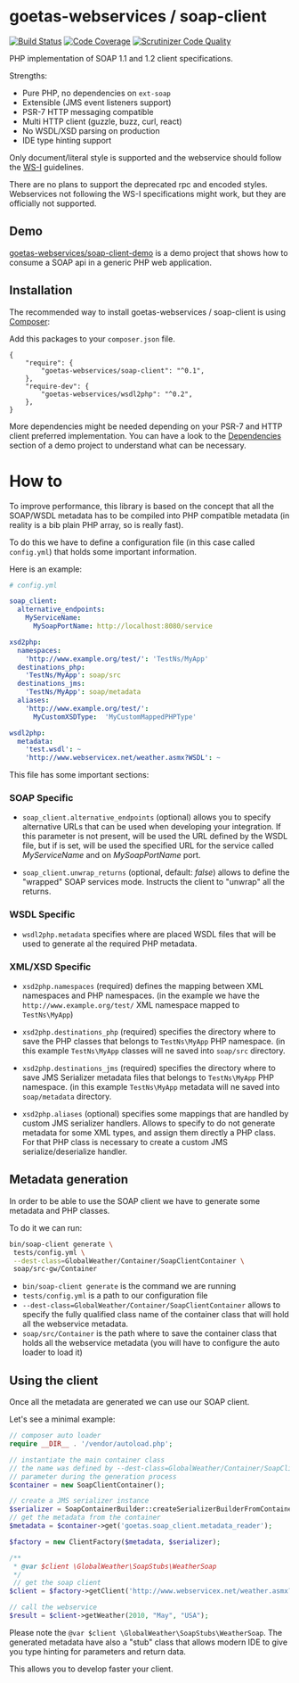 # goetas-webservices / soap-client

[![Build Status](https://travis-ci.org/goetas-webservices/soap-client.svg?branch=master)](https://travis-ci.org/goetas-webservices/soap-client)
[![Code Coverage](https://scrutinizer-ci.com/g/goetas-webservices/soap-client/badges/coverage.png?b=master)](https://scrutinizer-ci.com/g/goetas-webservices/soap-client/?branch=master)
[![Scrutinizer Code Quality](https://scrutinizer-ci.com/g/goetas-webservices/soap-client/badges/quality-score.png?b=master)](https://scrutinizer-ci.com/g/goetas-webservices/soap-client/?branch=master)


PHP implementation of SOAP 1.1 and 1.2 client specifications.

Strengths: 

- Pure PHP, no dependencies on `ext-soap`
- Extensible (JMS event listeners support)
- PSR-7 HTTP messaging compatible 
- Multi HTTP client (guzzle, buzz, curl, react)
- No WSDL/XSD parsing on production
- IDE type hinting support

Only document/literal style is supported and the webservice should follow
the [WS-I](https://en.wikipedia.org/wiki/WS-I_Basic_Profile) guidelines.

There are no plans to support the deprecated rpc and encoded styles.
Webservices not following the WS-I specifications might work, but they are officially not supported.

## Demo 

[goetas-webservices/soap-client-demo](https://github.com/goetas-webservices/soap-client-demo) is a demo project
that shows how to consume a SOAP api in a generic PHP web application.


Installation
-----------

The recommended way to install goetas-webservices / soap-client is using [Composer](https://getcomposer.org/):

Add this packages to your `composer.json` file.

```
{
    "require": {
        "goetas-webservices/soap-client": "^0.1",
    },
    "require-dev": {
        "goetas-webservices/wsdl2php": "^0.2",
    },
}
```

More dependencies might be needed depending on your PSR-7 and HTTP client preferred implementation.
You can have a look to the [Dependencies](https://github.com/goetas-webservices/soap-client-demo#dependencies) section 
of a demo project to understand what can be necessary.

# How to

To improve performance, this library is based on the concept that all the SOAP/WSDL 
metadata has to be compiled into PHP compatible metadata (in reality is a bib plain PHP array,
so is really fast).

To do this we have to define a configuration file (in this case called `config.yml`) that
holds some important information. 

Here is an example:

```yml
# config.yml

soap_client:
  alternative_endpoints:
    MyServiceName:
      MySoapPortName: http://localhost:8080/service

xsd2php:
  namespaces:
    'http://www.example.org/test/': 'TestNs/MyApp'
  destinations_php:
    'TestNs/MyApp': soap/src
  destinations_jms:
    'TestNs/MyApp': soap/metadata
  aliases:
    'http://www.example.org/test/':
      MyCustomXSDType:  'MyCustomMappedPHPType'

wsdl2php:
  metadata:
    'test.wsdl': ~
    'http://www.webservicex.net/weather.asmx?WSDL': ~
```

This file has some important sections: 

### SOAP Specific
* `soap_client.alternative_endpoints` (optional) allows you to specify alternative URLs that can be used
 when developing your integration. 
 If this parameter is not present, will be used the URL defined by the WSDL file, 
 but if is set, will be used the specified URL for the service called 
 *MyServiceName* and on *MySoapPortName* port.


* `soap_client.unwrap_returns` (optional, default: *false*) allows to define the "wrapped" SOAP services mode. 
 Instructs the client to "unwrap" all the returns.

### WSDL Specific

* `wsdl2php.metadata` specifies where are placed WSDL files that will be used to generate al the required PHP metadata.

 
### XML/XSD Specific
 
* `xsd2php.namespaces` (required) defines the mapping between XML namespaces and PHP namespaces.
 (in the example we have the `http://www.example.org/test/` XML namespace mapped to `TestNs\MyApp`)


* `xsd2php.destinations_php` (required) specifies the directory where to save the PHP classes that belongs to 
 `TestNs\MyApp` PHP namespace. (in this example `TestNs\MyApp` classes will ne saved into `soap/src` directory.
 

* `xsd2php.destinations_jms` (required) specifies the directory where to save JMS Serializer metadata files 
 that belongs to `TestNs\MyApp` PHP namespace. 
 (in this example `TestNs\MyApp` metadata will ne saved into `soap/metadata` directory.
 
 
* `xsd2php.aliases` (optional) specifies some mappings that are handled by custom JMS serializer handlers.
 Allows to specify to do not generate metadata for some XML types, and assign them directly a PHP class.
 For that PHP class is necessary to create a custom JMS serialize/deserialize handler.
 
 
 
## Metadata generation
 
In order to be able to use the SOAP client we have to generate some metadata and PHP classes.
 
To do it we can run:

```sh
bin/soap-client generate \
 tests/config.yml \
 --dest-class=GlobalWeather/Container/SoapClientContainer \
 soap/src-gw/Container 
```


* `bin/soap-client generate` is the command we are running
* `tests/config.yml` is a path to our configuration file
* `--dest-class=GlobalWeather/Container/SoapClientContainer` allows to specify the fully qualified class name of the 
 container class that will hold all the webservice metadata.
* `soap/src/Container` is the path where to save the container class that holds all the webservice metadata
 (you will have to configure the auto loader to load  it)

 
 
## Using the client

Once all the metadata are generated we can use our SOAP client.

Let's see a minimal example:

```php
// composer auto loader
require __DIR__ . '/vendor/autoload.php';

// instantiate the main container class
// the name was defined by --dest-class=GlobalWeather/Container/SoapClientContainer
// parameter during the generation process
$container = new SoapClientContainer();

// create a JMS serializer instance
$serializer = SoapContainerBuilder::createSerializerBuilderFromContainer($container)->build();
// get the metadata from the container
$metadata = $container->get('goetas.soap_client.metadata_reader');

$factory = new ClientFactory($metadata, $serializer);

/**
 * @var $client \GlobalWeather\SoapStubs\WeatherSoap
 */
 // get the soap client
$client = $factory->getClient('http://www.webservicex.net/weather.asmx?WSDL');

// call the webservice
$result = $client->getWeather(2010, "May", "USA");
```


Please note the `@var $client \GlobalWeather\SoapStubs\WeatherSoap`. The generated metadata have also a "stub" class
that allows modern IDE to give you type hinting for parameters and return data.

This allows you to develop faster your client.
